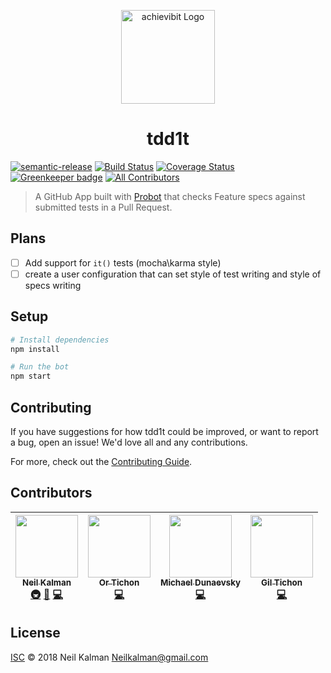 <p align="center">
  <a href="https://github/apps/l1ntit" target="blank"><img src="https://github.com/k1b1b0t.png" width="150" alt="achievibit Logo" />
  </a>
  <h1 align="center">tdd1t</h1>
</p>

[![semantic-release](https://img.shields.io/badge/%20%20%F0%9F%93%A6%F0%9F%9A%80-semantic--release-e10079.svg)](https://github.com/semantic-release/semantic-release)
[![Build Status](https://travis-ci.org/Kibibit/tdd1t.svg?branch=master)](https://travis-ci.org/Kibibit/tdd1t)
[![Coverage Status](https://coveralls.io/repos/github/Kibibit/tdd1t/badge.svg?branch=master)](https://coveralls.io/github/Kibibit/tdd1t?branch=master) [![Greenkeeper badge](https://badges.greenkeeper.io/Kibibit/tdd1t.svg)](https://greenkeeper.io/)
[![All Contributors](https://img.shields.io/badge/all_contributors-4-orange.svg?style=flat-square)](#contributors)

> A GitHub App built with [Probot](https://github.com/probot/probot) that checks Feature specs against submitted tests in a Pull Request.

## Plans
- [ ] Add support for `it()` tests (mocha\karma style)
- [ ] create a user configuration that can set style of test writing and style of specs writing

## Setup

```sh
# Install dependencies
npm install

# Run the bot
npm start
```

## Contributing

If you have suggestions for how tdd1t could be improved, or want to report a bug, open an issue! We'd love all and any contributions.

For more, check out the [Contributing Guide](CONTRIBUTING.md).

## Contributors

<!-- ALL-CONTRIBUTORS-LIST:START - Do not remove or modify this section -->
<!-- prettier-ignore -->
| [<img src="https://avatars0.githubusercontent.com/u/10427304?s=460&v=4" width="100px;"/><br /><sub><b>Neil Kalman</b></sub>](https://github.com/Thatkookooguy)<br />[🚇](#infra-Thatkookooguy "Infrastructure (Hosting, Build-Tools, etc)") [🎨](#design-Thatkookooguy "Design") [💻](https://github.com/kibibit/tdd1t/commits?author=Thatkookooguy "Code") | [<img src="https://avatars0.githubusercontent.com/u/10263615?s=460&v=4" width="100px;"/><br /><sub><b>Or Tichon</b></sub>](https://github.com/ortichon)<br />[💻](https://github.com/kibibit/tdd1t/commits?author=ortichon "Code") | [<img src="https://avatars2.githubusercontent.com/u/19394324?s=460&v=4" width="100px;"/><br /><sub><b>Michael Dunaevsky</b></sub>](https://github.com/dunaevsky)<br />[💻](https://github.com/kibibit/tdd1t/commits?author=dunaevsky "Code") | [<img src="https://avatars0.githubusercontent.com/u/39461857?s=400&v=4" width="100px;"/><br /><sub><b>Gil Tichon</b></sub>](https://github.com/ZimGil)<br />[💻](https://github.com/kibibit/tdd1t/commits?author=ZimGil "Code") |
| :---: | :---: | :---: | :---: |
<!-- ALL-CONTRIBUTORS-LIST:END -->

## License

[ISC](LICENSE) © 2018 Neil Kalman <Neilkalman@gmail.com>
